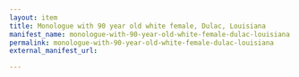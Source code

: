 ```yaml
---
layout: item
title: Monologue with 90 year old white female, Dulac, Louisiana
manifest_name: monologue-with-90-year-old-white-female-dulac-louisiana
permalink: monologue-with-90-year-old-white-female-dulac-louisiana
external_manifest_url: 

---
```

<!-- Add an essay or interpretive material below this line,
using HTML or markdown.  Do not modify this file above this line -->
